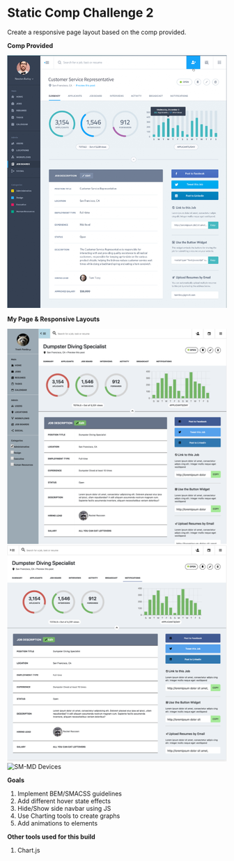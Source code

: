 # Static Comp Challenge 2
Create a responsive page layout based on the comp provided. 

**Comp Provided**

![Comp](images/readme-images/comp-provided.png)

**My Page & Responsive Layouts** 

![Desktop](images/readme-images/desktop-show-nav.jpg)
![Desktop2](images/readme-images/desktop-hide-nav.jpg)
![SM-MD Devices](images/readme-images/mobile-jpg)  

**Goals**
1. Implement BEM/SMACSS guidelines
2. Add different hover state effects
3. Hide/Show side navbar using JS
4. Use Charting tools to create graphs
5. Add animations to elements

**Other tools used for this build**
1. Chart.js
